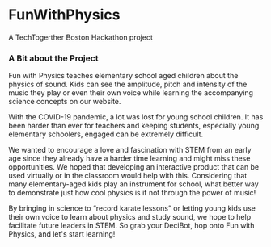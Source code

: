 # FunWithPhysics
A TechTogerther Boston Hackathon project 

### A Bit about the Project
Fun with Physics teaches elementary school aged children about the physics of sound. Kids can see the amplitude, pitch and intensity of the music they play or even their own voice while learning the accompanying science concepts on our website. 

With the COVID-19 pandemic, a lot was lost for young school children. It has been harder than ever for teachers and keeping students, especially young elementary schoolers, engaged can be extremely difficult. 

We wanted to encourage a love and fascination with STEM from an early age since they already have a harder time learning and might miss these opportunities. We hoped that developing an interactive product that can be used virtually or in the classroom would help with this. Considering that many elementary-aged kids play an instrument for school, what better way to demonstrate just how cool physics is if not through the power of music!

By bringing in science to “record karate lessons” or letting young kids use their own voice to learn about physics and study sound, we hope to help facilitate future leaders in STEM. So grab your DeciBot, hop onto Fun with Physics, and let's start learning!

